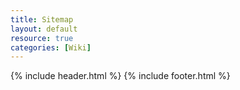 ```yaml
---
title: Sitemap
layout: default
resource: true
categories: [Wiki]
---
```

{% include header.html %}
{% include footer.html %}
